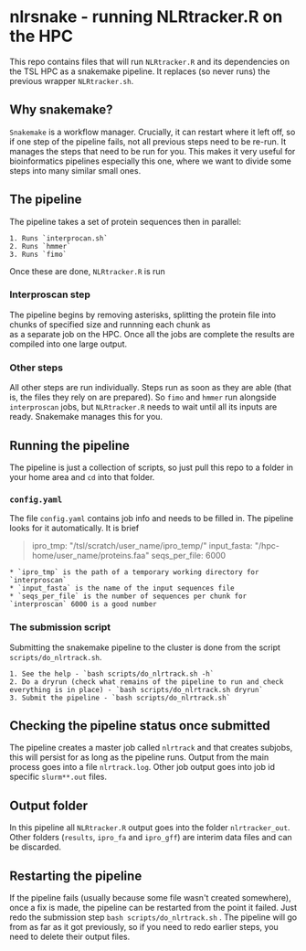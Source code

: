 # nlrsnake - running NLRtracker.R on the HPC

This repo contains files that will run `NLRtracker.R` and its dependencies on the TSL HPC as a snakemake
pipeline. It replaces (so never runs) the previous wrapper `NLRtracker.sh`. 

## Why snakemake?

`Snakemake` is a workflow manager. Crucially, it can restart where it left off, so if one step of the pipeline fails, not all 
previous steps need to be re-run. It manages the steps that need to be run for you. This makes it very 
useful for bioinformatics pipelines especially this one, where we want to divide some steps into many similar small ones.

## The pipeline

The pipeline takes a set of protein sequences then in parallel:

    1. Runs `interprocan.sh` 
    2. Runs `hmmer`
    3. Runs `fimo`    
    
Once these are done, `NLRtracker.R` is run

    
### Interproscan step 

 The pipeline begins by removing asterisks, splitting the protein file into chunks of specified size and runnning each chunk as  
 as a separate job on the HPC. Once all the jobs are complete the results are compiled into one large output.
 
### Other steps

All other steps are run individually. Steps run as soon as they are able (that is, the files they rely on are prepared). 
So `fimo` and `hmmer` run alongside `interproscan` jobs, but `NLRtracker.R` needs to wait until all its inputs are ready.
Snakemake manages this for you.

## Running the pipeline

The pipeline is just a collection of scripts, so just pull this repo to a folder in your home area and `cd` into
that folder.

### `config.yaml`

The file `config.yaml` contains job info and needs to be filled in. The pipeline looks for it automatically.
It is brief

> ipro_tmp: "/tsl/scratch/user_name/ipro_temp/"
> input_fasta: "/hpc-home/user_name/proteins.faa"
> seqs_per_file: 6000

    * `ipro_tmp` is the path of a temporary working directory for `interproscan`
    * `input_fasta` is the name of the input sequences file
    * `seqs_per_file` is the number of sequences per chunk for `interproscan` 6000 is a good number
    
### The submission script

Submitting the snakemake pipeline to the cluster is done from the script `scripts/do_nlrtrack.sh`.

    1. See the help - `bash scripts/do_nlrtrack.sh -h`
    2. Do a dryrun (check what remains of the pipeline to run and check everything is in place) - `bash scripts/do_nlrtrack.sh dryrun`
    3. Submit the pipeline - `bash scripts/do_nlrtrack.sh`
    
## Checking the pipeline status once submitted

The pipeline creates a master job called `nlrtrack` and that creates subjobs, this will persist for as long as the pipeline runs. Output from the main process goes
into a file `nlrtrack.log`. Other job output goes into job id specific `slurm**.out` files.  


## Output folder

In this pipeline all `NLRtracker.R` output goes into the folder `nlrtracker_out`. Other folders (`results`, `ipro_fa` and `ipro_gff`) are 
interim data files and can be discarded. 


## Restarting the pipeline

If the pipeline fails (usually because some file wasn't created somewhere), once a fix is made, the pipeline can be restarted from the point it failed. Just redo the submission step
`bash scripts/do_nlrtrack.sh` . The pipeline will go from as far as it got previously, so if you need to redo earlier steps, you need to delete their output files.



    